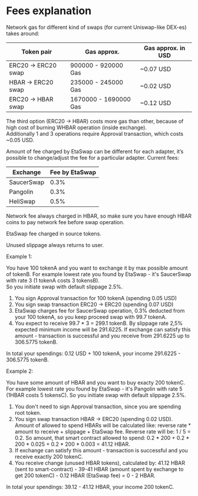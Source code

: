 # Fees explanation

Network gas for different kind of swaps (for current Uniswap-like DEX-es) takes around:



| Token pair          | Gas approx.           | Gas approx. in USD |
| ------------------- | --------------------- | ------------------ |
| ERC20 -> ERC20 swap | 900000 - 920000 Gas   | \~0.07 USD         |
| HBAR -> ERC20 swap  | 235000 - 245000 Gas   | \~0.02 USD         |
| ERC20 -> HBAR swap  | 1670000 - 1690000 Gas | \~0.12 USD         |

The third option (ERC20 -> HBAR) costs more gas than other, because of high cost of burning WHBAR operation (inside exchange). \
Additionally 1 and 3 operations require Approval transaction, which costs \~0.05 USD.

Amount of fee charged by EtaSwap can be different for each adapter, it’s possible to change/adjust the fee for a particular adapter. Current fees:

| Exchange   | Fee by EtaSwap |
| ---------- | -------------- |
| SaucerSwap | 0.3%           |
| Pangolin   | 0.3%           |
| HeliSwap   | 0.5%           |

Network fee always charged in HBAR, so make sure you have enough HBAR coins to pay network fee before swap operation.

EtaSwap fee charged in source tokens.

Unused slippage always returns to user.



Example 1:

You have 100 tokenA and you want to exchange it by max possible amount of tokenB. For example lowest rate you found by EtaSwap - it's SaucerSwap with rate 3 (1 tokenA costs 3 tokensB).\
So you initiate swap with default slippage 2.5%.

1. You sign Approval transaction for 100 tokenA (spending 0.05 USD)
2. You sign swap transaction ERC20 -> ERC20 (spending 0.07 USD)
3. EtaSwap charges fee for SaucerSwap operation, 0.3% deducted from your 100 tokenA, so you keep proceed swap with 99.7 tokenA.
4. You expect to receive 99.7 \* 3 = 299.1 tokenB. By slippage rate 2,5% expected minimum income will be 291.6225. If exchange can satisfy this amount - transaction is successful and you receive from 291.6225 up to 306.5775 tokenB.

In total your spendings: 0.12 USD + 100 tokenA, your income 291.6225 - 306.5775 tokenB.



Example 2:

You have some amount of HBAR and you want to buy exacty 200 tokenC. For example lowest rate you found by EtaSwap - it's Pangolin with rate 5 (1HBAR costs 5 tokensC). So you initiate swap with default slippage 2.5%.

1. You don't need to sign Approval transaction, since you are spending root token.
2. You sign swap transaction HBAR -> ERC20 (spending 0.02 USD). Amount of allowed to spend HBARs will be calculated like: reverse rate \* amount to receive + slippage + EtaSwap fee. Reverse rate will be: 1 / 5 = 0.2. So amount, that smart contract allowed to spend: 0.2 \* 200 + 0.2 \* 200 \* 0.025 + 0.2 \* 200 \* 0.003 = 41.12 HBAR.
3. If exchange can satisfy this amount - transaction is successful and you receive exactly 200 tokenC.
4. You receive change (unused HBAR tokens), calculated by: 41.12 HBAR (sent to smart-contract) - 39-41 HBAR (amount spent by exchange to get 200 tokenC) - 0.12 HBAR (EtaSwap fee) = 0 - 2 HBAR.

In total your spendings: 39.12 - 41.12 HBAR, your income 200 tokenC.
